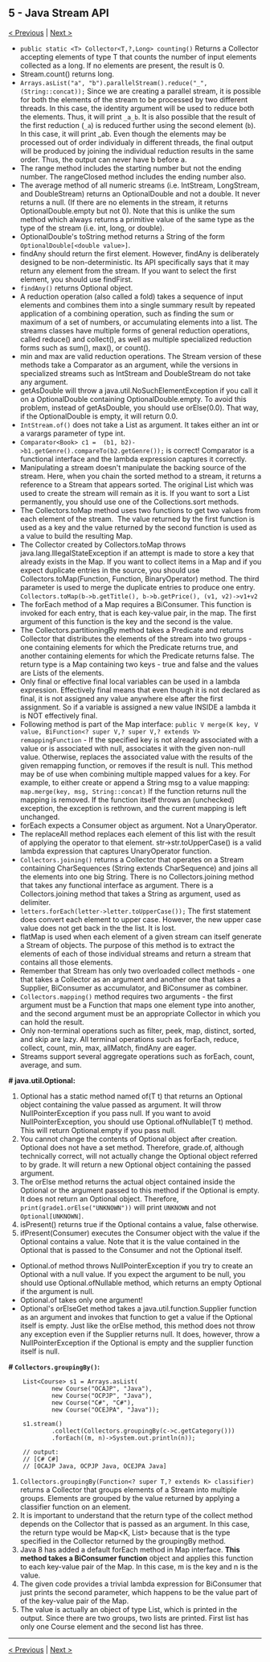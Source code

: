 ## 5 - Java Stream API

[< Previous](./04-lambda-expressions.md) | [Next >](06-exceptions-and-assertions.md)

- `public static <T> Collector<T,?,Long> counting()` Returns a Collector accepting elements of type T that counts the 
number of input elements collected as a long. If no elements are present, the result is 0.
- Stream.count() returns long.
- `Arrays.asList("a", "b").parallelStream().reduce("_", (String::concat));`
Since we are creating a parallel stream, it is possible for both the elements of the stream to be processed by two 
different threads. In this case, the identity argument will be used to reduce both the elements. Thus, it will print `_a_b`.
It is also possible that the result of the first reduction (`_a`) is reduced further using the second element (`b`). 
In this case, it will print _ab. Even though the elements may be processed out of order individualy in different threads, 
the final output will be produced by joining the individual reduction results in the same order. Thus, the output can 
never have b before a.
- The range method includes the starting number but not the ending number. The rangeClosed method includes the ending 
number also.
- The average method of all numeric streams (i.e. IntStream, LongStream, and DoubleStream) returns an OptionalDouble 
and not a double. It never returns a null. (If there are no elements in the stream, it returns OptionalDouble.empty but 
not 0). Note that this is unlike the sum method which always returns a primitive value of the same type as the type of 
the stream (i.e. int, long, or double).
- OptionalDouble's toString method returns a String of the form `OptionalDouble[<double value>]`.
- findAny should return the first element. However, findAny is deliberately designed to be non-deterministic. Its API 
specifically says that it may return any element from the stream. If you want to select the first element, you 
should use findFirst.
- `findAny()` returns Optional object.
- A reduction operation (also called a fold) takes a sequence of input elements and combines them into a single summary 
result by repeated application of a combining operation, such as finding the sum or maximum of a set of numbers, 
or accumulating elements into a list. The streams classes have multiple forms of general reduction operations, called 
reduce() and collect(), as well as multiple specialized reduction forms such as sum(), max(), or count().
- min and max are valid reduction operations. The Stream version of these methods take a Comparator as an argument, 
while the versions in specialized streams such as IntStream and DoubleStream do not take any argument.
- getAsDouble will throw a java.util.NoSuchElementException if you call it on a OptionalDouble containing 
OptionalDouble.empty. To avoid this problem, instead of getAsDouble, you should use orElse(0.0). That way, if the 
OptionalDouble is empty, it will return 0.0.
-  `IntStream.of()` does not take a List as argument. It takes either an int or a varargs parameter of type int.
- `Comparator<Book> c1 =  (b1, b2)->b1.getGenre().compareTo(b2.getGenre());` is correct!
Comparator is a functional interface and the lambda expression captures it correctly.
- Manipulating a stream doesn't manipulate the backing source of the stream. Here, when you chain the sorted method to 
a stream, it returns a reference to a Stream that appears sorted. The original List which was used to create the stream 
will remain as it is. If you want to sort a List permanently, you should use one of the Collections.sort methods. 
- The Collectors.toMap method uses two functions to get two values from each element of the stream.  The value returned 
by the first function is used as a key and the value returned by the second function is used as a value to build the 
resulting Map.
- The Collector created by Collectors.toMap throws java.lang.IllegalStateException if an attempt is made to store a key 
that already exists in the Map. If you want to collect items in a Map and if you expect duplicate entries in the source, 
you should use Collectors.toMap(Function, Function, BinaryOperator) method. The third parameter is used to merge the 
duplicate entries to produce one entry. `Collectors.toMap(b->b.getTitle(), b->b.getPrice(), (v1, v2)->v1+v2`
- The forEach method of a Map requires a BiConsumer. This function is invoked for each entry, that is each key-value 
pair, in the map. The first argument of this function is the key and the second is the value.
- The Collectors.partitioningBy method takes a Predicate and returns Collector that distributes the elements of the 
stream into two groups - one containing elements for which the Predicate returns true, and another containing elements 
for which the Predicate returns false. The return type is a Map containing two keys - true and false and the values 
are Lists of the elements.
- Only final or effective final local variables can be used in a lambda expression. Effectively final means that even 
though it is not declared as final, it is not assigned any value anywhere else after the first assignment. So if a 
variable is assigned a new value INSIDE a lambda it is NOT effectively final.
- Following method is part of the Map interface: 
`public V merge(K key, V value, BiFunction<? super V,? super V,? extends V> remappingFunction` - 
If the specified key is not already associated with a value or is associated with null, associates it with the given 
non-null value. Otherwise, replaces the associated value with the results of the given remapping function, or removes 
if the result is null. This method may be of use when combining multiple mapped values for a key. For example, to either 
create or append a String msg to a value mapping: `map.merge(key, msg, String::concat)`  If the function returns null 
the mapping is removed. If the function itself throws an (unchecked) exception, the exception is rethrown, and the 
current mapping is left unchanged.
- forEach expects a Consumer object as argument. Not a UnaryOperator.
- The replaceAll method replaces each element of this list with the result of applying the operator to that element. 
str->str.toUpperCase() is a valid lambda expression that captures UnaryOperator function. 
- `Collectors.joining()` returns a Collector that operates on a Stream containing CharSequences (String extends CharSequence) 
and joins all the elements into one big String. There is no Collectors.joining method that takes any functional 
interface as argument. There is a Collectors.joining method that takes a String as argument, used as delimiter. 
- `letters.forEach(letter->letter.toUpperCase());` The first statement does convert each element to upper case. However, 
the new upper case value does not get back in the the list. It is lost.
- flatMap is used when each element of a given stream can itself generate a Stream of objects. The purpose of this 
method is to extract the elements of each of those individual streams and return a stream that contains all those elements.
- Remember that Stream has only two overloaded collect methods - one that takes a Collector as an argument and another 
one that takes a Supplier, BiConsumer as accumulator, and BiConsumer as combiner.
- `Collectors.mapping()` method requires two arguments - the first argument must be a Function that maps one element type 
into another, and the second argument must be an appropriate Collector in which you can hold the result.
- Only non-terminal operations such as filter, peek, map, distinct, sorted, and skip are lazy. All terminal operations 
such as forEach, reduce, collect, count, min, max, allMatch, findAny are eager.
- Streams support several aggregate operations such as forEach, count, average, and sum. 

**# java.util.Optional:**

1. Optional has a static method named of(T t) that returns an Optional object containing the value passed as argument. 
It will throw NullPointerException if you pass null. If you want to avoid NullPointerException, you should use 
Optional.ofNullable(T t) method. This will return Optional.empty if you pass null.
2. You cannot change the contents of Optional object after creation. Optional does not have a set method. Therefore, 
grade.of, although technically correct, will not actually change the Optional object referred to by grade. It will 
return a new Optional object containing the passed argument.
3. The orElse method returns the actual object contained inside the Optional or the argument passed to this method if 
the Optional is empty. It does not return an Optional object. Therefore, `print(grade1.orElse("UNKNOWN"))` will print 
`UNKNOWN` and not `Optional[UNKNOWN]`.
4. isPresent() returns true if the Optional contains a value, false otherwise.
5. ifPresent(Consumer) executes the Consumer object with the value if the Optional contains a value. Note that it is 
the value contained in the Optional that is passed to the Consumer and not the Optional itself.

- Optional.of method throws NullPointerException if you try to create an Optional with a null value. If you expect the 
argument to be null, you should use Optional.ofNullable method, which returns an empty Optional if the argument is null.
- Optional.of takes only one argument!
- Optional's orElseGet method takes a java.util.function.Supplier function as an argument and invokes that function to 
get a value if the Optional itself is empty. Just like the orElse method, this method does not throw any exception even 
if the Supplier returns null. It does, however, throw a NullPointerException if the Optional is empty and the supplier 
function itself is null.

**# `Collectors.groupingBy()`:**

```
    List<Course> s1 = Arrays.asList(
            new Course("OCAJP", "Java"), 
            new Course("OCPJP", "Java"), 
            new Course("C#", "C#"), 
            new Course("OCEJPA", "Java"));  
    
    s1.stream()
            .collect(Collectors.groupingBy(c->c.getCategory()))
            .forEach((m, n)->System.out.println(n));
    
    // output:
    // [C# C#] 
    // [OCAJP Java, OCPJP Java, OCEJPA Java]
```
1. `Collectors.groupingBy(Function<? super T,? extends K> classifier)` returns a Collector that groups elements of a 
Stream into multiple groups. Elements are grouped by the value returned by applying a classifier function on an element. 
2. It is important to understand that the return type of the collect method depends on the Collector that is passed as 
an argument. In this case, the return type would be Map<K, List<T>> because that is the type specified in the Collector 
returned by the groupingBy method.
3. Java 8 has added a default forEach method in Map interface. **This method takes a BiConsumer function** object and 
applies this function to each key-value pair of the Map. In this case, m is the key and n is the value.
4. The given code provides a trivial lambda expression for BiConsumer that just prints the second parameter, which 
happens to be the value part of of the key-value pair of the Map.
5. The value is actually an object of type List<Course>, which is printed in the output. Since there are two groups, 
two lists are printed. First list has only one Course element and the second list has three.

---
[< Previous](./04-lambda-expressions.md) | [Next >](06-exceptions-and-assertions.md)
